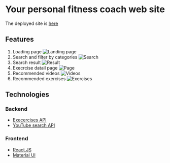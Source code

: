 # Your personal fitness coach web site
The deployed site is [here](https://your-fitness-coach.netlify.app/)

## Features
1. Loading page
![Landing page](https://github.com/aboronilov/Fitness_project/tree/master/src/assets/scrennshots/1.png)
2. Search and filter by categories
![Search](https://github.com/aboronilov/Fitness_project/tree/master/src/assets/screenshots/2.png)
3. Search result
![Result](https://github.com/aboronilov/Fitness_project/tree/master/src/assets/screenshots/3.png)
4. Execrcise datail page
![Page](https://github.com/aboronilov/Fitness_project/tree/master/src/assets/screenshots/4.png)
5. Recommended videos
![Videos](https://github.com/aboronilov/Fitness_project/tree/master/src/assets/screenshots/5.png)
6. Recommended exercises
![Exercises](https://github.com/aboronilov/Fitness_project/tree/master/src/assets/screenshots/6.png)


## Technologies
### Backend
* [Execercises API](https://rapidapi.com/justin-WFnsXH_t6/api/exercisedb?utm_source=youtube.com%2FJavaScriptMastery&utm_medium=referral&utm_campaign=DevRel)
* [YouTube search API](https://rapidapi.com/h0p3rwe/api/youtube-search-and-download?utm_source=youtube.com%2FJavaScriptMastery&utm_medium=referral&utm_campaign=DevRel)

### Frontend
* [React.JS](https://reactjs.org/)
* [Material UI](https://mui.com/)
